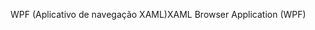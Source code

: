 <span data-ttu-id="e1ecb-101">WPF (Aplicativo de navegação XAML)</span><span class="sxs-lookup"><span data-stu-id="e1ecb-101">XAML Browser Application (WPF)</span></span>